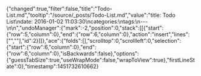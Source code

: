 {"changed":true,"filter":false,"title":"Todo-List.md","tooltip":"/source/_posts/Todo-List.md","value":"title: Todo List\ndate: 2016-01-02 11:03:30\ncategories:\ntags:\n---\n\n","undoManager":{"mark":-2,"position":0,"stack":[[{"start":{"row":5,"column":0},"end":{"row":6,"column":0},"action":"insert","lines":["",""],"id":2}]]},"ace":{"folds":[],"scrolltop":0,"scrollleft":0,"selection":{"start":{"row":6,"column":0},"end":{"row":6,"column":0},"isBackwards":false},"options":{"guessTabSize":true,"useWrapMode":false,"wrapToView":true},"firstLineState":0},"timestamp":1451732610662}